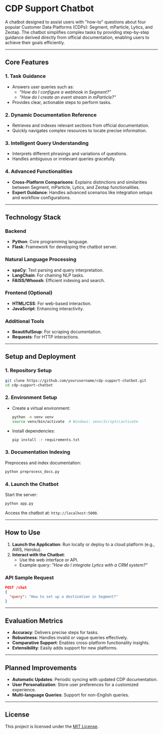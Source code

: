 # **CDP Support Chatbot**

A chatbot designed to assist users with "how-to" questions about four popular Customer Data Platforms (CDPs): Segment, mParticle, Lytics, and Zeotap. The chatbot simplifies complex tasks by providing step-by-step guidance derived directly from official documentation, enabling users to achieve their goals efficiently.

---

## **Core Features**

### **1. Task Guidance**
- Answers user queries such as:
  - *"How do I configure a webhook in Segment?"*  
  - *"How do I create an event stream in mParticle?"*  
- Provides clear, actionable steps to perform tasks.

### **2. Dynamic Documentation Reference**
- Retrieves and indexes relevant sections from official documentation.
- Quickly navigates complex resources to locate precise information.

### **3. Intelligent Query Understanding**
- Interprets different phrasings and variations of questions.
- Handles ambiguous or irrelevant queries gracefully.

### **4. Advanced Functionalities**
- **Cross-Platform Comparisons**: Explains distinctions and similarities between Segment, mParticle, Lytics, and Zeotap functionalities.
- **Expert Guidance**: Handles advanced scenarios like integration setups and workflow configurations.

---

## **Technology Stack**

### **Backend**
- **Python**: Core programming language.
- **Flask**: Framework for developing the chatbot server.

### **Natural Language Processing**
- **spaCy**: Text parsing and query interpretation.
- **LangChain**: For chaining NLP tasks.
- **FAISS/Whoosh**: Efficient indexing and search.

### **Frontend (Optional)**
- **HTML/CSS**: For web-based interaction.
- **JavaScript**: Enhancing interactivity.

### **Additional Tools**
- **BeautifulSoup**: For scraping documentation.
- **Requests**: For HTTP interactions.

---

## **Setup and Deployment**

### **1. Repository Setup**
```bash
git clone https://github.com/yourusername/cdp-support-chatbot.git
cd cdp-support-chatbot
```

### **2. Environment Setup**
- Create a virtual environment:
  ```bash
  python -m venv venv
  source venv/bin/activate  # Windows: venv\Scripts\activate
  ```
- Install dependencies:
  ```bash
  pip install -r requirements.txt
  ```

### **3. Documentation Indexing**
Preprocess and index documentation:
```bash
python preprocess_docs.py
```

### **4. Launch the Chatbot**
Start the server:
```bash
python app.py
```
Access the chatbot at: `http://localhost:5000`.

---

## **How to Use**
1. **Launch the Application**: Run locally or deploy to a cloud platform (e.g., AWS, Heroku).
2. **Interact with the Chatbot**:
   - Use the web interface or API.
   - Example query: *"How do I integrate Lytics with a CRM system?"*

### **API Sample Request**
```json
POST /chat
{
  "query": "How to set up a destination in Segment?"
}
```

---

## **Evaluation Metrics**
- **Accuracy**: Delivers precise steps for tasks.  
- **Robustness**: Handles invalid or vague queries effectively.  
- **Comparative Support**: Enables cross-platform functionality insights.  
- **Extensibility**: Easily adds support for new platforms.

---

## **Planned Improvements**
- **Automatic Updates**: Periodic syncing with updated CDP documentation.  
- **User Personalization**: Store user preferences for a customized experience.  
- **Multi-language Queries**: Support for non-English queries.

---

## **License**
This project is licensed under the [MIT License](LICENSE).

